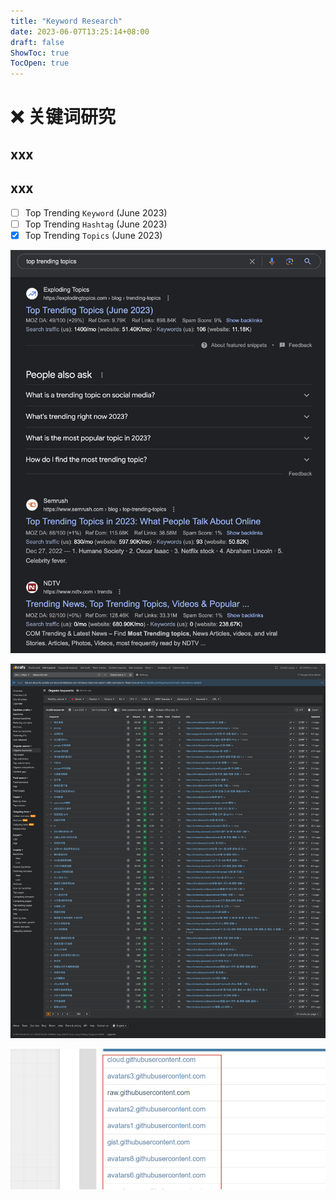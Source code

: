 ```yaml
---
title: "Keyword Research"
date: 2023-06-07T13:25:14+08:00
draft: false
ShowToc: true
TocOpen: true
---
```


# :x: 关键词研究

## xxx
## xxx

- [ ] Top Trending `Keyword`  (June 2023)
- [ ] Top Trending `Hashtag`  (June 2023)
- [x] Top Trending `Topics`   (June 2023)

![](https://github.com/davidpythonseo/web3blog/blob/main/content/post/images/trending-topics.png)

![](https://github.com/davidpythonseo/web3blog/blob/main/content/post/images/ahref-test.png)

![](https://github.com/davidpythonseo/web3blog/blob/main/content/post/images/测试图片.png)